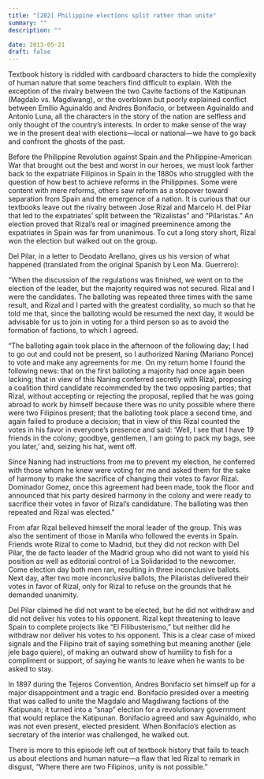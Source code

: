 ```yaml
---
title: "[202] Philippine elections split rather than unite"
summary: ""
description: ""

date: 2013-05-21
draft: false
---
```


Textbook history is riddled with cardboard characters to hide the complexity of human nature that some teachers find difficult to explain. With the exception of the rivalry between the two Cavite factions of the Katipunan (Magdalo vs. Magdiwang), or the overblown but poorly explained conflict between Emilio Aguinaldo and Andres Bonifacio, or between Aguinaldo and Antonio Luna, all the characters in the story of the nation are selfless and only thought of the country’s interests. In order to make sense of the way we in the present deal with elections—local or national—we have to go back and confront the ghosts of the past.

Before the Philippine Revolution against Spain and the Philippine-American War that brought out the best and worst in our heroes, we must look farther back to the expatriate Filipinos in Spain in the 1880s who struggled with the question of how best to achieve reforms in the Philippines. Some were content with mere reforms, others saw reform as a stopover toward separation from Spain and the emergence of a nation.  It is curious that our textbooks leave out the rivalry between Jose Rizal and Marcelo H. del Pilar that led to the expatriates’ split between the “Rizalistas” and “Pilaristas.” An election proved that Rizal’s real or imagined preeminence among the expatriates in Spain was far from unanimous. To cut a long story short, Rizal won the election but walked out on the group.

Del Pilar, in a letter to Deodato Arellano, gives us his version of what happened (translated from the original Spanish by Leon Ma. Guerrero):

“When the discussion of the regulations was finished, we went on to the election of the leader, but the majority required was not secured. Rizal and I were the candidates. The balloting was repeated three times with the same result, and Rizal and I parted with the greatest cordiality, so much so that he told me that, since the balloting would be resumed the next day, it would be advisable for us to join in voting for a third person so as to avoid the formation of factions, to which I agreed.

“The balloting again took place in the afternoon of the following day; I had to go out and could not be present, so I authorized Naning (Mariano Ponce) to vote and make any agreements for me. On my return home I found the following news: that on the first balloting a majority had once again been lacking; that in view of this Naning conferred secretly with Rizal, proposing a coalition third candidate recommended by the two opposing parties; that Rizal, without accepting or rejecting the proposal, replied that he was going abroad to work by himself because there was no unity possible where there were two Filipinos present; that the balloting took place a second time, and again failed to produce a decision; that in view of this Rizal counted the votes in his favor in everyone’s presence and said: ‘Well, I see that I have 19 friends in the colony; goodbye, gentlemen, I am going to pack my bags, see you later,’ and, seizing his hat, went off.

Since Naning had instructions from me to prevent my election, he conferred with those whom he knew were voting for me and asked them for the sake of harmony to make the sacrifice of changing their votes to favor Rizal. Dominador Gomez, once this agreement had been made, took the floor and announced that his party desired harmony in the colony and were ready to sacrifice their votes in favor of Rizal’s candidature. The balloting was then repeated and Rizal was elected.”

From afar Rizal believed himself the moral leader of the group. This was also the sentiment of those in Manila who followed the events in Spain. Friends wrote Rizal to come to Madrid, but they did not reckon with Del Pilar, the de facto leader of the Madrid group who did not want to yield his position as well as editorial control of La Solidaridad to the newcomer.  Come election day both men ran, resulting in three inconclusive ballots. Next day, after two more inconclusive ballots, the Pilaristas delivered their votes in favor of Rizal, only for Rizal to refuse on the grounds that he demanded unanimity.

Del Pilar claimed he did not want to be elected, but he did not withdraw and did not deliver his votes to his opponent. Rizal kept threatening to leave Spain to complete projects like “El Filibusterismo,” but neither did he withdraw nor deliver his votes to his opponent. This is a clear case of mixed signals and the Filipino trait of saying something but meaning another (jele jele bago quiere), of making an outward show of humility to fish for a compliment or support, of saying he wants to leave when he wants to be asked to stay.

In 1897 during the Tejeros Convention, Andres Bonifacio set himself up for a major disappointment and a tragic end.  Bonifacio presided over a meeting that was called to unite the Magdalo and Magdiwang factions of the Katipunan; it turned into a “snap” election for a revolutionary government that would replace the Katipunan. Bonifacio agreed and saw Aguinaldo, who was not even present, elected president. When Bonifacio’s election as secretary of the interior was challenged, he walked out.

There is more to this episode left out of textbook history that fails to teach us about elections and human nature—a flaw that led Rizal to remark in disgust, “Where there are two Filipinos, unity is not possible.”
